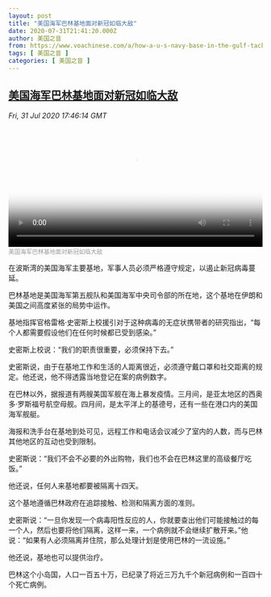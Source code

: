 ```yaml
---
layout: post
title: "美国海军巴林基地面对新冠如临大敌"
date: 2020-07-31T21:41:20.000Z
author: 美国之音
from: https://www.voachinese.com/a/how-a-u-s-navy-base-in-the-gulf-tackles-coronavirus-20200731/5525663.html
tags: [ 美国之音 ]
categories: [ 美国之音 ]
---
```

<!--1596231680000-->
[美国海军巴林基地面对新冠如临大敌](https://www.voachinese.com/a/how-a-u-s-navy-base-in-the-gulf-tackles-coronavirus-20200731/5525663.html)
------

<div>
<div><i>Fri, 31 Jul 2020 17:46:14 GMT</i></div><video poster="https://images.weserv.nl?url=gdb.voanews.com/b8ad6c07-7e45-405b-9ef6-5db472881cc5_tv_r1_s_w900.jpg" src="https://av.voanews.com/Videoroot/Pangeavideo/2020/07/b/b8/b8ad6c07-7e45-405b-9ef6-5db472881cc5_240p.mp4" style="width:100%" controls></video><div><small style="color: #999;">美国海军巴林基地面对新冠如临大敌</small></div><p>在波斯湾的美国海军主要基地，军事人员必须严格遵守规定，以遏止新冠病毒蔓延。</p><p>巴林基地是美国海军第五舰队和美国海军中央司令部的所在地，这个基地在伊朗和美国之间高度紧张的局势中运作。</p><p>基地指挥官格雷格·史密斯上校援引对于这种病毒的无症状携带者的研究指出，“每个人都需要假设他们在任何时候都已受到感染。”</p><p>史密斯上校说：“我们的职责很重要，必须保持下去。”</p><p>史密斯说，由于在基地工作和生活的人距离很近，必须遵守戴口罩和社交距离的规定。他还说，他不得透露当地登记在案的病例数字。</p><p>在巴林以外，据报道有两艘美国军舰在海上暴发疫情。三月间，是亚太地区的西奥多·罗斯福号航空母舰。四月间，是太平洋上的基德号，还有一些在港口内的美国海军舰艇。</p><p>海报和洗手台在基地到处可见，远程工作和电话会议减少了室内的人数，而与巴林其他地区的互动也受到限制。</p><p>史密斯说：“我们不会不必要的外出购物，我们也不会在巴林这里的高级餐厅吃饭。”</p><p>他还说，任何人来基地都要被隔离十四天。</p><p>这个基地遵循巴林政府在追踪接触、检测和隔离方面的准则。</p><p>史密斯说：“一旦你发现一个病毒阳性反应的人，你就要查出他们可能接触过的每一个人，然后也要将他们隔离，这样一来，一个病例就不会继续扩散开来。”他说：“如果有人必须隔离并住院，那么处理计划是使用巴林的一流设施。”</p><p>他还说，基地也可以提供治疗。</p><p>巴林这个小岛国，人口一百五十万，已纪录了将近三万九千个新冠病例和一百四十个死亡病例。</p>
</div>
